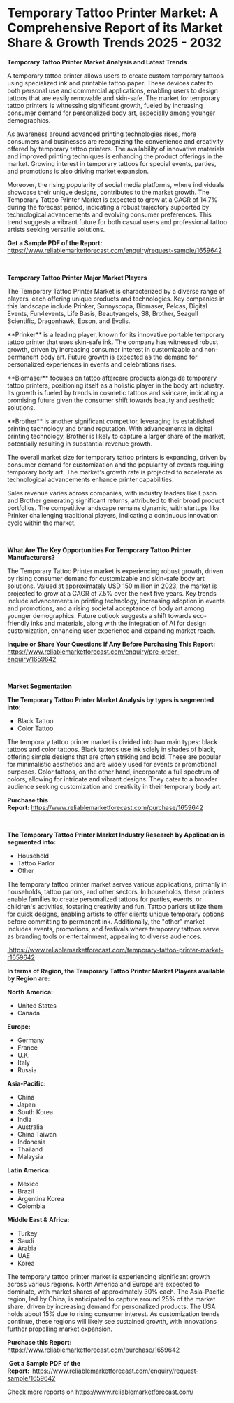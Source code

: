 <p><h1>Temporary Tattoo Printer Market: A Comprehensive Report of its Market Share & Growth Trends 2025 - 2032</h1></p><p><strong>Temporary Tattoo Printer Market Analysis and Latest Trends</strong></p>
<p><p>A temporary tattoo printer allows users to create custom temporary tattoos using specialized ink and printable tattoo paper. These devices cater to both personal use and commercial applications, enabling users to design tattoos that are easily removable and skin-safe. The market for temporary tattoo printers is witnessing significant growth, fueled by increasing consumer demand for personalized body art, especially among younger demographics. </p><p>As awareness around advanced printing technologies rises, more consumers and businesses are recognizing the convenience and creativity offered by temporary tattoo printers. The availability of innovative materials and improved printing techniques is enhancing the product offerings in the market. Growing interest in temporary tattoos for special events, parties, and promotions is also driving market expansion. </p><p>Moreover, the rising popularity of social media platforms, where individuals showcase their unique designs, contributes to the market growth. The Temporary Tattoo Printer Market is expected to grow at a CAGR of 14.7% during the forecast period, indicating a robust trajectory supported by technological advancements and evolving consumer preferences. This trend suggests a vibrant future for both casual users and professional tattoo artists seeking versatile solutions.</p></p>
<p><strong>Get a Sample PDF of the Report:&nbsp;</strong> <a href="https://www.reliablemarketforecast.com/enquiry/request-sample/1659642?utm_campaign=2307&utm_medium=2&utm_source=Github&utm_content=ia&utm_term=04042025&utm_id=temporary-tattoo-printer">https://www.reliablemarketforecast.com/enquiry/request-sample/1659642</a></p>
<p>&nbsp;</p>
<p><strong>Temporary Tattoo Printer Major Market Players</strong></p>
<p><p>The Temporary Tattoo Printer Market is characterized by a diverse range of players, each offering unique products and technologies. Key companies in this landscape include Prinker, Sunnyscopa, Biomaser, Pelcas, Digital Events, Fun4events, Life Basis, Beautyangels, S8, Brother, Seagull Scientific, Dragonhawk, Epson, and Evolis.</p><p>**Prinker** is a leading player, known for its innovative portable temporary tattoo printer that uses skin-safe ink. The company has witnessed robust growth, driven by increasing consumer interest in customizable and non-permanent body art. Future growth is expected as the demand for personalized experiences in events and celebrations rises. </p><p>**Biomaser** focuses on tattoo aftercare products alongside temporary tattoo printers, positioning itself as a holistic player in the body art industry. Its growth is fueled by trends in cosmetic tattoos and skincare, indicating a promising future given the consumer shift towards beauty and aesthetic solutions.</p><p>**Brother** is another significant competitor, leveraging its established printing technology and brand reputation. With advancements in digital printing technology, Brother is likely to capture a larger share of the market, potentially resulting in substantial revenue growth.</p><p>The overall market size for temporary tattoo printers is expanding, driven by consumer demand for customization and the popularity of events requiring temporary body art. The market's growth rate is projected to accelerate as technological advancements enhance printer capabilities.</p><p>Sales revenue varies across companies, with industry leaders like Epson and Brother generating significant returns, attributed to their broad product portfolios. The competitive landscape remains dynamic, with startups like Prinker challenging traditional players, indicating a continuous innovation cycle within the market.</p></p>
<p>&nbsp;</p>
<p><strong>What Are The Key Opportunities For Temporary Tattoo Printer Manufacturers?</strong></p>
<p><p>The Temporary Tattoo Printer market is experiencing robust growth, driven by rising consumer demand for customizable and skin-safe body art solutions. Valued at approximately USD 150 million in 2023, the market is projected to grow at a CAGR of 7.5% over the next five years. Key trends include advancements in printing technology, increasing adoption in events and promotions, and a rising societal acceptance of body art among younger demographics. Future outlook suggests a shift towards eco-friendly inks and materials, along with the integration of AI for design customization, enhancing user experience and expanding market reach.</p></p>
<p><strong>Inquire or Share Your Questions If Any Before Purchasing This Report:</strong> <a href="https://www.reliablemarketforecast.com/enquiry/pre-order-enquiry/1659642?utm_campaign=2307&utm_medium=2&utm_source=Github&utm_content=ia&utm_term=04042025&utm_id=temporary-tattoo-printer">https://www.reliablemarketforecast.com/enquiry/pre-order-enquiry/1659642</a></p>
<p>&nbsp;</p>
<p><strong>Market Segmentation</strong></p>
<p><strong>The Temporary Tattoo Printer Market Analysis by types is segmented into:</strong></p>
<p><ul><li>Black Tattoo</li><li>Color Tattoo</li></ul></p>
<p><p>The temporary tattoo printer market is divided into two main types: black tattoos and color tattoos. Black tattoos use ink solely in shades of black, offering simple designs that are often striking and bold. These are popular for minimalistic aesthetics and are widely used for events or promotional purposes. Color tattoos, on the other hand, incorporate a full spectrum of colors, allowing for intricate and vibrant designs. They cater to a broader audience seeking customization and creativity in their temporary body art.</p></p>
<p><strong>Purchase this Report:&nbsp;</strong><a href="https://www.reliablemarketforecast.com/purchase/1659642?utm_campaign=2307&utm_medium=2&utm_source=Github&utm_content=ia&utm_term=04042025&utm_id=temporary-tattoo-printer">https://www.reliablemarketforecast.com/purchase/1659642</a></p>
<p>&nbsp;</p>
<p><strong>The Temporary Tattoo Printer Market Industry Research by Application is segmented into:</strong></p>
<p><ul><li>Household</li><li>Tattoo Parlor</li><li>Other</li></ul></p>
<p><p>The temporary tattoo printer market serves various applications, primarily in households, tattoo parlors, and other sectors. In households, these printers enable families to create personalized tattoos for parties, events, or children's activities, fostering creativity and fun. Tattoo parlors utilize them for quick designs, enabling artists to offer clients unique temporary options before committing to permanent ink. Additionally, the "other" market includes events, promotions, and festivals where temporary tattoos serve as branding tools or entertainment, appealing to diverse audiences.</p></p>
<p><a href="https://www.reliablemarketforecast.com/temporary-tattoo-printer-market-r1659642?utm_campaign=2307&utm_medium=2&utm_source=Github&utm_content=ia&utm_term=04042025&utm_id=temporary-tattoo-printer">&nbsp;https://www.reliablemarketforecast.com/temporary-tattoo-printer-market-r1659642</a></p>
<p><strong>In terms of Region, the Temporary Tattoo Printer Market Players available by Region are:</strong></p>
<p>
    <p> <strong> North America: </strong>
        <ul>
            <li>United States</li>
            <li>Canada</li>
        </ul>
        </p> 
    <p> <strong> Europe: </strong>
        <ul>
            <li>Germany</li>
            <li>France</li>
            <li>U.K.</li>
            <li>Italy</li>
            <li>Russia</li>
        </ul>
        </p> 
    <p> <strong> Asia-Pacific: </strong>
        <ul>
            <li>China</li>
            <li>Japan</li>
            <li>South Korea</li>
            <li>India</li>
            <li>Australia</li>
            <li>China Taiwan</li>
            <li>Indonesia</li>
            <li>Thailand</li>
            <li>Malaysia</li>
        </ul>
        </p> 
    <p> <strong> Latin America: </strong>
        <ul>
            <li>Mexico</li>
            <li>Brazil</li>
            <li>Argentina Korea</li>
            <li>Colombia</li>
        </ul>
        </p> 
    <p> <strong> Middle East & Africa: </strong>
        <ul>
            <li>Turkey</li>
            <li>Saudi</li>
            <li>Arabia</li>
            <li>UAE</li>
            <li>Korea</li>
        </ul>
    </p>
    </p>
<p><p>The temporary tattoo printer market is experiencing significant growth across various regions. North America and Europe are expected to dominate, with market shares of approximately 30% each. The Asia-Pacific region, led by China, is anticipated to capture around 25% of the market share, driven by increasing demand for personalized products. The USA holds about 15% due to rising consumer interest. As customization trends continue, these regions will likely see sustained growth, with innovations further propelling market expansion.</p></p>
<p><strong>Purchase this Report: </strong><a href="https://www.reliablemarketforecast.com/purchase/1659642?utm_campaign=2307&utm_medium=2&utm_source=Github&utm_content=ia&utm_term=04042025&utm_id=temporary-tattoo-printer">https://www.reliablemarketforecast.com/purchase/1659642</a></p>
<p>&nbsp;<strong>Get a Sample PDF of the Report:&nbsp;&nbsp;</strong><a href="https://www.reliablemarketforecast.com/enquiry/request-sample/1659642?utm_campaign=2307&utm_medium=2&utm_source=Github&utm_content=ia&utm_term=04042025&utm_id=temporary-tattoo-printer">https://www.reliablemarketforecast.com/enquiry/request-sample/1659642</a></p>
<p><strong></strong></p>
<p>Check more reports on <a href="https://www.reliablemarketforecast.com/?utm_campaign=2307&utm_medium=2&utm_source=Github&utm_content=ia&utm_term=04042025&utm_id=temporary-tattoo-printer">https://www.reliablemarketforecast.com/</a></p>